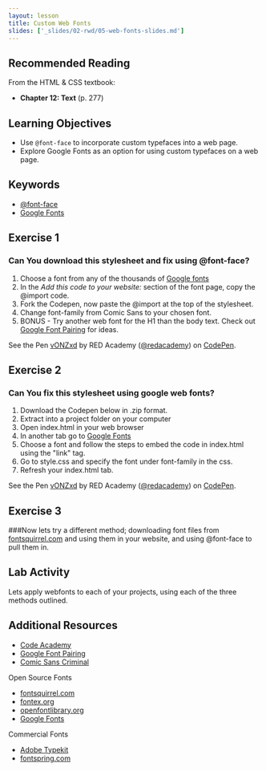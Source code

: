 ```yaml
---
layout: lesson
title: Custom Web Fonts
slides: ['_slides/02-rwd/05-web-fonts-slides.md']
---
```


## Recommended Reading

From the HTML & CSS textbook:

- **Chapter 12: Text** (p. 277)

## Learning Objectives

- Use `@font-face` to incorporate custom typefaces into a web page.
- Explore Google Fonts as an option for using custom typefaces on a web page.

## Keywords

- [@font-face](https://developer.mozilla.org/en-US/docs/Web/CSS/@font-face)
- [Google Fonts](https://developers.google.com/fonts/docs/getting_started)

## Exercise 1

### Can You download this stylesheet and fix using @font-face?

1. Choose a font from any of the thousands of [Google fonts](https://www.google.com/fonts)
2. In the *Add this code to your website:* section of the font page, copy the @import code.
3. Fork the Codepen, now paste the @import at the top of the stylesheet.
4. Change font-family from Comic Sans to your chosen font.
5. BONUS - Try another web font for the H1 than the body text. Check out [Google Font Pairing](http://femmebot.github.io/google-type/) for ideas.


<p data-height="500" data-theme-id="0" data-slug-hash="vONZxd" data-default-tab="result" data-user="redacademy" class='codepen'>See the Pen <a href='http://codepen.io/redacademy/pen/vONZxd/'>vONZxd</a> by RED Academy (<a href='http://codepen.io/redacademy'>@redacademy</a>) on <a href='http://codepen.io'>CodePen</a>.</p>
<script async src="//assets.codepen.io/assets/embed/ei.js"></script>

## Exercise 2

### Can You fix this stylesheet using google web fonts?

1. Download the Codepen below in .zip format.
2. Extract into a project folder on your computer
3. Open index.html in your web browser
4. In another tab go to [Google Fonts](https://www.google.com/fonts#)
5. Choose a font and follow the steps to embed the code in index.html using the "link" tag.
6. Go to style.css and specify the font under font-family in the css.
8. Refresh your index.html tab.


<p data-height="500" data-theme-id="0" data-slug-hash="vONZxd" data-default-tab="result" data-user="redacademy" class='codepen'>See the Pen <a href='http://codepen.io/redacademy/pen/vONZxd/'>vONZxd</a> by RED Academy (<a href='http://codepen.io/redacademy'>@redacademy</a>) on <a href='http://codepen.io'>CodePen</a>.</p>
<script async src="//assets.codepen.io/assets/embed/ei.js"></script>

## Exercise 3

###Now lets try a different method; downloading font files from [fontsquirrel.com](http://www.fontsquirrel.com/) and using them in your website, and using @font-face to pull them in.



## Lab Activity

Lets apply webfonts to each of your projects, using each of the three methods outlined.

## Additional Resources

- [Code Academy](http://www.codecademy.com/learn)
- [Google Font Pairing](http://femmebot.github.io/google-type/)
- [Comic Sans Criminal](http://www.comicsanscriminal.com/)

Open Source Fonts

- [fontsquirrel.com](http://www.fontsquirrel.com/)
- [fontex.org](http://www.fontex.org/)
- [openfontlibrary.org](http://openfontlibrary.org/)
- [Google Fonts](https://www.google.com/fonts#)

Commercial Fonts

- [Adobe Typekit](https://typekit.com/)
- [fontspring.com](http://www.fontspring.com/)


